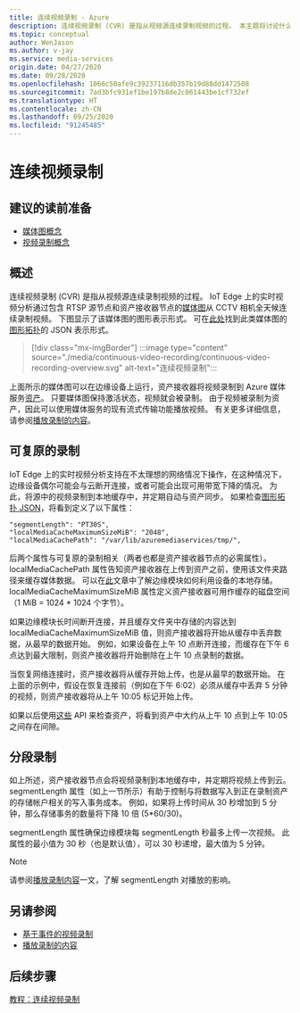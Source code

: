 ```yaml
---
title: 连续视频录制 - Azure
description: 连续视频录制 (CVR) 是指从视频源连续录制视频的过程。 本主题将讨论什么是 CVR。
ms.topic: conceptual
author: WenJason
ms.author: v-jay
ms.service: media-services
origin.date: 04/27/2020
ms.date: 09/28/2020
ms.openlocfilehash: 1066c50afe9c39237116db357b19d88dd1472508
ms.sourcegitcommit: 7ad3bfc931ef1be197b8de2c061443be1cf732ef
ms.translationtype: HT
ms.contentlocale: zh-CN
ms.lasthandoff: 09/25/2020
ms.locfileid: "91245485"
---
```

# <a name="continuous-video-recording"></a>连续视频录制  

## <a name="suggested-pre-reading"></a>建议的读前准备  

* [媒体图概念](media-graph-concept.md)
* [视频录制概念](video-recording-concept.md)

## <a name="overview"></a>概述

连续视频录制 (CVR) 是指从视频源连续录制视频的过程。 IoT Edge 上的实时视频分析通过包含 RTSP 源节点和资产接收器节点的[媒体图](media-graph-concept.md)从 CCTV 相机全天候连续录制视频。 下图显示了该媒体图的图形表示形式。 可在[此处](https://github.com/Azure/live-video-analytics/tree/master/MediaGraph/topologies/cvr-asset)找到此类媒体图的[图形拓扑](media-graph-concept.md?branch=release-preview-media-services-lva#media-graph-topologies-and-instances)的 JSON 表示形式。

> [!div class="mx-imgBorder"]
> :::image type="content" source="./media/continuous-video-recording/continuous-video-recording-overview.svg" alt-text="连续视频录制":::

上面所示的媒体图可以在边缘设备上运行，资产接收器将视频录制到 Azure 媒体服务[资产](terminology.md#asset)。 只要媒体图保持激活状态，视频就会被录制。 由于视频被录制为资产，因此可以使用媒体服务的现有流式传输功能播放视频。 有关更多详细信息，请参阅[播放录制的内容](video-playback-concept.md)。

## <a name="resilient-recording"></a>可复原的录制

IoT Edge 上的实时视频分析支持在不太理想的网络情况下操作，在这种情况下，边缘设备偶尔可能会与云断开连接，或者可能会出现可用带宽下降的情况。 为此，将源中的视频录制到本地缓存中，并定期自动与资产同步。 如果检查[图形拓扑 JSON](https://github.com/Azure/live-video-analytics/tree/master/MediaGraph/topologies/cvr-asset/topology.json)，将看到定义了以下属性：

```
"segmentLength": "PT30S",
"localMediaCacheMaximumSizeMiB": "2048",
"localMediaCachePath": "/var/lib/azuremediaservices/tmp/",
```

后两个属性与可复原的录制相关（两者也都是资产接收器节点的必需属性）。 localMediaCachePath 属性告知资产接收器在上传到资产之前，使用该文件夹路径来缓存媒体数据。 可以在[此](../../iot-edge/how-to-access-host-storage-from-module.md)文章中了解边缘模块如何利用设备的本地存储。 localMediaCacheMaximumSizeMiB 属性定义资产接收器可用作缓存的磁盘空间（1 MiB = 1024 * 1024 个字节）。 

如果边缘模块长时间断开连接，并且缓存文件夹中存储的内容达到 localMediaCacheMaximumSizeMiB 值，则资产接收器将开始从缓存中丢弃数据，从最早的数据开始。 例如，如果设备在上午 10 点断开连接，而缓存在下午 6 点达到最大限制，则资产接收器将开始删除在上午 10 点录制的数据。 

当恢复网络连接时，资产接收器将从缓存开始上传，也是从最早的数据开始。 在上面的示例中，假设在恢复连接前（例如在下午 6:02）必须从缓存中丢弃 5 分钟的视频，则资产接收器将从上午 10:05 标记开始上传。

如果以后使用[这些](playback-recordings-how-to.md) API 来检查资产，将看到资产中大约从上午 10 点到上午 10:05 之间存在间隙。

## <a name="segmented-recording"></a>分段录制  

如上所述，资产接收器节点会将视频录制到本地缓存中，并定期将视频上传到云。 segmentLength 属性（如上一节所示）有助于控制与将数据写入到正在录制资产的存储帐户相关的写入事务成本。 例如，如果将上传时间从 30 秒增加到 5 分钟，那么存储事务的数量将下降 10 倍 (5*60/30)。

segmentLength 属性确保边缘模块每 segmentLength 秒最多上传一次视频。 此属性的最小值为 30 秒（也是默认值），可以 30 秒递增，最大值为 5 分钟。

> [!NOTE]
> 请参阅[播放录制内容](playback-recordings-how-to.md)一文，了解 segmentLength 对播放的影响。

## <a name="see-also"></a>另请参阅

* [基于事件的视频录制](event-based-video-recording-concept.md)
* [播放录制的内容](video-playback-concept.md)

## <a name="next-steps"></a>后续步骤

[教程：连续视频录制](continuous-video-recording-tutorial.md)
